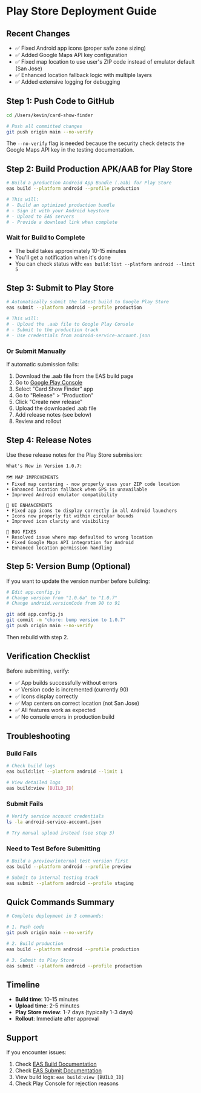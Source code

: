 # Play Store Deployment Guide

## Recent Changes
- ✅ Fixed Android app icons (proper safe zone sizing)
- ✅ Added Google Maps API key configuration
- ✅ Fixed map location to use user's ZIP code instead of emulator default (San Jose)
- ✅ Enhanced location fallback logic with multiple layers
- ✅ Added extensive logging for debugging

## Step 1: Push Code to GitHub

```bash
cd /Users/kevin/card-show-finder

# Push all committed changes
git push origin main --no-verify
```

The `--no-verify` flag is needed because the security check detects the Google Maps API key in the testing documentation.

## Step 2: Build Production APK/AAB for Play Store

```bash
# Build a production Android App Bundle (.aab) for Play Store
eas build --platform android --profile production

# This will:
# - Build an optimized production bundle
# - Sign it with your Android keystore
# - Upload to EAS servers
# - Provide a download link when complete
```

### Wait for Build to Complete
- The build takes approximately 10-15 minutes
- You'll get a notification when it's done
- You can check status with: `eas build:list --platform android --limit 5`

## Step 3: Submit to Play Store

```bash
# Automatically submit the latest build to Google Play Store
eas submit --platform android --profile production

# This will:
# - Upload the .aab file to Google Play Console
# - Submit to the production track
# - Use credentials from android-service-account.json
```

### Or Submit Manually

If automatic submission fails:

1. Download the .aab file from the EAS build page
2. Go to [Google Play Console](https://play.google.com/console)
3. Select "Card Show Finder" app
4. Go to "Release" > "Production"
5. Click "Create new release"
6. Upload the downloaded .aab file
7. Add release notes (see below)
8. Review and rollout

## Step 4: Release Notes

Use these release notes for the Play Store submission:

```
What's New in Version 1.0.7:

🗺️ MAP IMPROVEMENTS
• Fixed map centering - now properly uses your ZIP code location
• Enhanced location fallback when GPS is unavailable
• Improved Android emulator compatibility

🎨 UI ENHANCEMENTS  
• Fixed app icons to display correctly in all Android launchers
• Icons now properly fit within circular bounds
• Improved icon clarity and visibility

🐛 BUG FIXES
• Resolved issue where map defaulted to wrong location
• Fixed Google Maps API integration for Android
• Enhanced location permission handling
```

## Step 5: Version Bump (Optional)

If you want to update the version number before building:

```bash
# Edit app.config.js
# Change version from "1.0.6a" to "1.0.7"
# Change android.versionCode from 90 to 91

git add app.config.js
git commit -m "chore: bump version to 1.0.7"
git push origin main --no-verify
```

Then rebuild with step 2.

## Verification Checklist

Before submitting, verify:

- ✅ App builds successfully without errors
- ✅ Version code is incremented (currently 90)
- ✅ Icons display correctly
- ✅ Map centers on correct location (not San Jose)
- ✅ All features work as expected
- ✅ No console errors in production build

## Troubleshooting

### Build Fails

```bash
# Check build logs
eas build:list --platform android --limit 1

# View detailed logs
eas build:view [BUILD_ID]
```

### Submit Fails

```bash
# Verify service account credentials
ls -la android-service-account.json

# Try manual upload instead (see step 3)
```

### Need to Test Before Submitting

```bash
# Build a preview/internal test version first
eas build --platform android --profile preview

# Submit to internal testing track
eas submit --platform android --profile staging
```

## Quick Commands Summary

```bash
# Complete deployment in 3 commands:

# 1. Push code
git push origin main --no-verify

# 2. Build production
eas build --platform android --profile production

# 3. Submit to Play Store
eas submit --platform android --profile production
```

## Timeline

- **Build time**: 10-15 minutes
- **Upload time**: 2-5 minutes  
- **Play Store review**: 1-7 days (typically 1-3 days)
- **Rollout**: Immediate after approval

## Support

If you encounter issues:

1. Check [EAS Build Documentation](https://docs.expo.dev/build/introduction/)
2. Check [EAS Submit Documentation](https://docs.expo.dev/submit/introduction/)
3. View build logs: `eas build:view [BUILD_ID]`
4. Check Play Console for rejection reasons
